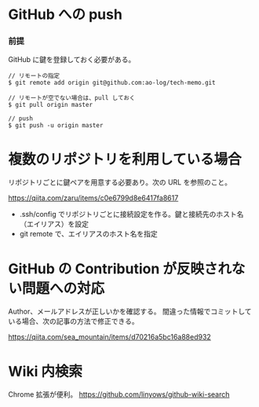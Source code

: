 # GitHub への push

### 前提

GitHub に鍵を登録しておく必要がある。

```
// リモートの指定
$ git remote add origin git@github.com:ao-log/tech-memo.git

// リモートが空でない場合は、pull しておく
$ git pull origin master

// push
$ git push -u origin master
```

# 複数のリポジトリを利用している場合

リポジトリごとに鍵ペアを用意する必要あり。次の URL を参照のこと。

https://qiita.com/zaru/items/c0e6799d8e6417fa8617

* .ssh/config でリポジトリごとに接続設定を作る。鍵と接続先のホスト名（エイリアス）を設定
* git remote で、エイリアスのホスト名を指定


# GitHub の Contribution が反映されない問題への対応

Author、メールアドレスが正しいかを確認する。
間違った情報でコミットしている場合、次の記事の方法で修正できる。

https://qiita.com/sea_mountain/items/d70216a5bc16a88ed932

# Wiki 内検索

Chrome 拡張が便利。
https://github.com/linyows/github-wiki-search
